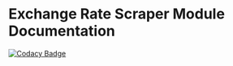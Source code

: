 # Exchange Rate Scraper Module Documentation

[![Codacy Badge](https://api.codacy.com/project/badge/Grade/6478cdddbd694187a60b5e7694ed6e38)](https://www.codacy.com/app/jan-cajthaml/akkamo_exchange_rate_scraper?utm_source=github.com&amp;utm_medium=referral&amp;utm_content=jancajthaml/akkamo_exchange_rate_scraper&amp;utm_campaign=Badge_Grade)
